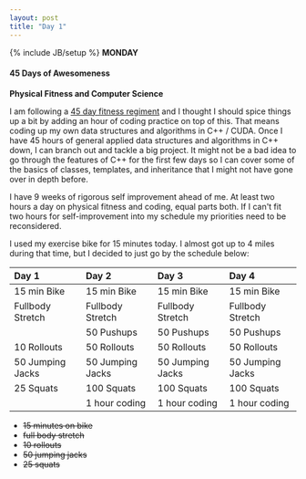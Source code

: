 ```yaml
---
layout: post
title: "Day 1"
---
```

{% include JB/setup %}
**MONDAY**  

#### 45 Days of Awesomeness  

**Physical Fitness and Computer Science**  

I am following a [45 day fitness regiment](http://military-fitness.military.com/wp-content/uploads/2013/01/45dayplan.pdf) and I thought I should spice things up a bit by adding an hour of coding practice on top of this. That means coding up my own data structures and algorithms in C++ / CUDA. Once I have 45 hours of general applied data structures and algorithms in C++ down, I can branch out and tackle a big project. It might not be a bad idea to go through the features of C++ for the first few days so I can cover some of the basics of classes, templates, and inheritance that I might not have gone over in depth before.

I have 9 weeks of rigorous self improvement ahead of me. At least two hours a day on physical fitness and coding, equal parts both. If I can't fit two hours for self-improvement into my schedule my priorities need to be reconsidered.

I used my exercise bike for 15 minutes today. I almost got up to 4 miles during that time, but I decided to just go by the schedule below:

| Day 1 | Day 2     |Day 3 | Day 4 |
| :------------- | :------------- | :------------- | :------------- |
|  15 min Bike | 15 min Bike       | 15 min Bike | 15 min Bike       |
| Fullbody Stretch | Fullbody Stretch |  Fullbody Stretch | Fullbody Stretch |
|  | 50 Pushups | 50 Pushups | 50 Pushups |
| 10 Rollouts | 50 Rollouts | 50 Rollouts | 50 Rollouts |
| 50 Jumping Jacks | 50 Jumping Jacks | 50 Jumping Jacks | 50 Jumping Jacks |
| 25 Squats | 100 Squats | 100 Squats | 100 Squats |
| | 1 hour coding | 1 hour coding | 1 hour coding |

- ~~15 minutes on bike~~
- ~~full body stretch~~
- ~~10 rollouts~~
- ~~50 jumping jacks~~
- ~~25 squats~~
